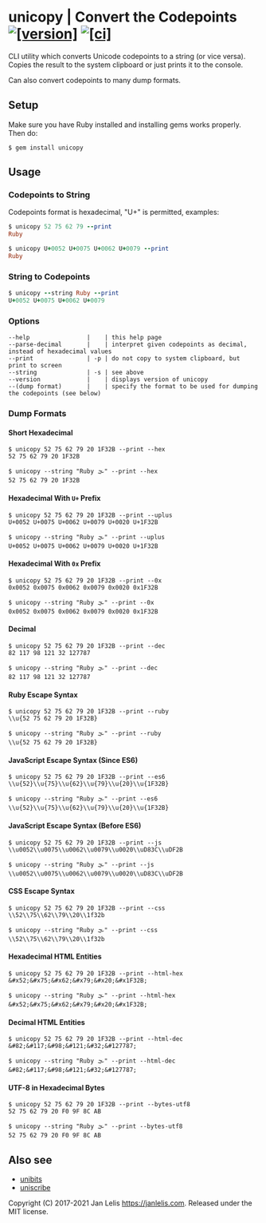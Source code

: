 # unicopy | Convert the Codepoints [![[version]](https://badge.fury.io/rb/unicopy.svg)](https://badge.fury.io/rb/unicopy)  [![[ci]](https://github.com/janlelis/unicopy/workflows/Test/badge.svg)](https://github.com/janlelis/unicopy/actions?query=workflow%3ATest)

CLI utility which converts Unicode codepoints to a string (or vice versa). Copies the result to the system clipboard or just prints it to the console.

Can also convert codepoints to many dump formats.

## Setup

Make sure you have Ruby installed and installing gems works properly. Then do:

```
$ gem install unicopy
```

## Usage

### Codepoints to String

Codepoints format is hexadecimal, "U+" is permitted, examples:

```ruby
$ unicopy 52 75 62 79 --print
Ruby
```

```ruby
$ unicopy U+0052 U+0075 U+0062 U+0079 --print
Ruby
```

### String to Codepoints

```ruby
$ unicopy --string Ruby --print
U+0052 U+0075 U+0062 U+0079
```

### Options

```
--help                |    | this help page
--parse-decimal       |    | interpret given codepoints as decimal, instead of hexadecimal values
--print               | -p | do not copy to system clipboard, but print to screen
--string              | -s | see above
--version             |    | displays version of unicopy
--(dump format)       |    | specify the format to be used for dumping the codepoints (see below)
```

### Dump Formats

#### Short Hexadecimal

```
$ unicopy 52 75 62 79 20 1F32B --print --hex
52 75 62 79 20 1F32B
```

```
$ unicopy --string "Ruby 🌫" --print --hex
52 75 62 79 20 1F32B
```

#### Hexadecimal With `U+` Prefix

```
$ unicopy 52 75 62 79 20 1F32B --print --uplus
U+0052 U+0075 U+0062 U+0079 U+0020 U+1F32B
```

```
$ unicopy --string "Ruby 🌫" --print --uplus
U+0052 U+0075 U+0062 U+0079 U+0020 U+1F32B
```

#### Hexadecimal With `0x` Prefix

```
$ unicopy 52 75 62 79 20 1F32B --print --0x
0x0052 0x0075 0x0062 0x0079 0x0020 0x1F32B
```

```
$ unicopy --string "Ruby 🌫" --print --0x
0x0052 0x0075 0x0062 0x0079 0x0020 0x1F32B
```

#### Decimal

```
$ unicopy 52 75 62 79 20 1F32B --print --dec
82 117 98 121 32 127787
```

```
$ unicopy --string "Ruby 🌫" --print --dec
82 117 98 121 32 127787
```

#### Ruby Escape Syntax

```
$ unicopy 52 75 62 79 20 1F32B --print --ruby
\\u{52 75 62 79 20 1F32B}
```

```
$ unicopy --string "Ruby 🌫" --print --ruby
\\u{52 75 62 79 20 1F32B}
```

#### JavaScript Escape Syntax (Since ES6)

```
$ unicopy 52 75 62 79 20 1F32B --print --es6
\\u{52}\\u{75}\\u{62}\\u{79}\\u{20}\\u{1F32B}
```

```
$ unicopy --string "Ruby 🌫" --print --es6
\\u{52}\\u{75}\\u{62}\\u{79}\\u{20}\\u{1F32B}
```

#### JavaScript Escape Syntax (Before ES6)

```
$ unicopy 52 75 62 79 20 1F32B --print --js
\\u0052\\u0075\\u0062\\u0079\\u0020\\uD83C\\uDF2B
```

```
$ unicopy --string "Ruby 🌫" --print --js
\\u0052\\u0075\\u0062\\u0079\\u0020\\uD83C\\uDF2B
```

#### CSS Escape Syntax

```
$ unicopy 52 75 62 79 20 1F32B --print --css
\\52\\75\\62\\79\\20\\1f32b
```

```
$ unicopy --string "Ruby 🌫" --print --css
\\52\\75\\62\\79\\20\\1f32b
```

#### Hexadecimal HTML Entities

```
$ unicopy 52 75 62 79 20 1F32B --print --html-hex
&#x52;&#x75;&#x62;&#x79;&#x20;&#x1F32B;
```

```
$ unicopy --string "Ruby 🌫" --print --html-hex
&#x52;&#x75;&#x62;&#x79;&#x20;&#x1F32B;
```

#### Decimal HTML Entities

```
$ unicopy 52 75 62 79 20 1F32B --print --html-dec
&#82;&#117;&#98;&#121;&#32;&#127787;
```

```
$ unicopy --string "Ruby 🌫" --print --html-dec
&#82;&#117;&#98;&#121;&#32;&#127787;
```

#### UTF-8 in Hexadecimal Bytes

```
$ unicopy 52 75 62 79 20 1F32B --print --bytes-utf8
52 75 62 79 20 F0 9F 8C AB
```

```
$ unicopy --string "Ruby 🌫" --print --bytes-utf8
52 75 62 79 20 F0 9F 8C AB
```

## Also see

- [unibits](https://github.com/janlelis/unibits)
- [uniscribe](https://github.com/janlelis/uniscribe)

Copyright (C) 2017-2021 Jan Lelis <https://janlelis.com>. Released under the MIT license.
